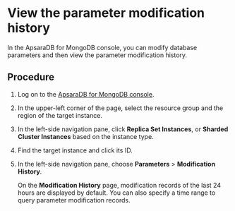 # View the parameter modification history

In the ApsaraDB for MongoDB console, you can modify database parameters and then view the parameter modification history.

## Procedure

1.  Log on to the [ApsaraDB for MongoDB console](https://mongodb.console.aliyun.com/).

2.  In the upper-left corner of the page, select the resource group and the region of the target instance.

3.  In the left-side navigation pane, click **Replica Set Instances**, or **Sharded Cluster Instances** based on the instance type.

4.  Find the target instance and click its ID.

5.  In the left-side navigation pane, choose **Parameters** \> **Modification History**.

    On the **Modification History** page, modification records of the last 24 hours are displayed by default. You can also specify a time range to query parameter modification records.


